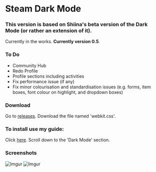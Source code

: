 # Steam Dark Mode

### This version is based on Shiina's beta version of the Dark Mode (or rather an extension of it).

Currently in the works. **Currently version 0.5**.

### To Do
- Community Hub
- Redo Profile
- Profile sections including activities
- Fix performance issue (if any)
- Fix minor colourisation and standardisation issues (e.g. forms, item boxes, font colour on highlight, and dropdown boxes)

### Download
Go to [releases](https://github.com/BallOpener/steam-dark-mode/releases/).
Download the file named 'webkit.css'.

### To install use my guide:
Click [here](https://steamcommunity.com/sharedfiles/filedetails/?id=1941650801).
Scroll down to the 'Dark Mode' section.

### Screenshots
![Imgur](https://imgur.com/kJ4TCrI.jpg)
![Imgur](https://imgur.com/9VzGutz.jpg)
